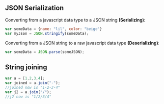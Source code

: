 ## JSON Serialization

Converting from a javascript data type to a JSON string **(Serializing)**:
```js
var someData = {name: "lil", color: "beige"}
var myJson = JSON.stringify(someData);
```

Converting from a JSON string to a raw javascript data type **(Deserializing)**:
```js
var someData = JSON.parse(someJSON);
```

## String joining

```js
var a = [1,2,3,4];
var joined = a.join("-");
//joined now is "1-2-3-4"
var j2 = a.join("/");
//j2 now is "1/2/3/4"
```
